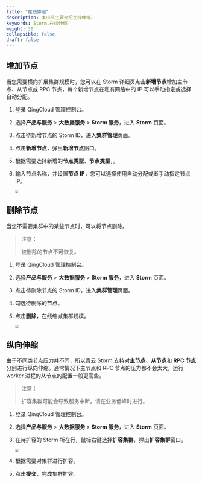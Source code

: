 ```yaml
---
title: "在线伸缩"
description: 本小节主要介绍在线伸缩。 
keywords: Storm,在线伸缩
weight: 30
collapsible: false
draft: false
---
```


## 增加节点

当您需要横向扩展集群规模时，您可以在 Storm 详细页点击**新增节点**增加主节点、从节点或 RPC 节点，每个新增节点在私有网络中的 IP 可以手动指定或选择自动分配。

1. 登录 QingCloud 管理控制台。

2. 选择**产品与服务** > **大数据服务** > **Storm 服务**，进入 **Storm** 页面。

3. 点击待新增节点的 Storm ID，进入**集群管理**页面。

4. 点击**新增节点**，弹出**新增节点**窗口。

5. 根据需要选择新增的**节点类型**、**节点类型**，。

6. 输入节点名称，并设置**节点 IP**，您可以选择使用自动分配或者手动指定节点 IP。

   <img src="../../_images/add_storm_node.png" style="zoom:50%;" />

## 删除节点

当您不需要集群中的某些节点时，可以将节点删除。

> 注意：
>
> 被删除的节点不可恢复。

1. 登录 QingCloud 管理控制台。

2. 选择**产品与服务** > **大数据服务** > **Storm 服务**，进入 **Storm** 页面。

3. 点击待删除节点的 Storm ID，进入**集群管理**页面。

4. 勾选待删除的节点。

5. 点击**删除**，在线缩减集群规模。

   <img src="../../_images/delete_storm_node.png" style="zoom:50%;" />

## 纵向伸缩

由于不同类节点压力并不同，所以青云 Storm 支持对**主节点**、**从节点**和 **RPC 节点**分别进行纵向伸缩。通常情况下主节点和 RPC 节点的压力都不会太大，运行 worker 进程的从节点的配置一般更高些。

> 注意：
>
> 扩容集群可能会导致服务中断，请在业务低峰时进行。

1. 登录 QingCloud 管理控制台。

2. 选择**产品与服务** > **大数据服务** > **Storm 服务**，进入 **Storm** 页面。

3. 在待扩容的 Storm 所在行，鼠标右键选择**扩容集群**，弹出**扩容集群**窗口。

   <img src="../../_images/resize_storm.png" style="zoom:50%;" />

4. 根据需要对集群进行扩容。

5. 点击**提交**，完成集群扩容。



